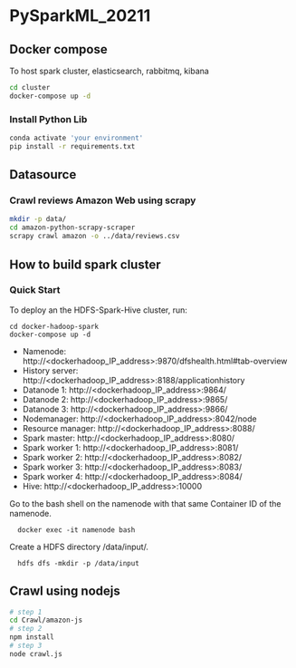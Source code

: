 # PySparkML_20211

## Docker compose

To host spark cluster, elasticsearch, rabbitmq, kibana

```bash
cd cluster
docker-compose up -d
```

### Install Python Lib

```sh
conda activate 'your environment'
pip install -r requirements.txt
```

## Datasource

### Crawl reviews Amazon Web using scrapy

```sh
mkdir -p data/
cd amazon-python-scrapy-scraper
scrapy crawl amazon -o ../data/reviews.csv
```

## How to build spark cluster

### Quick Start

To deploy an the HDFS-Spark-Hive cluster, run:

```
cd docker-hadoop-spark
docker-compose up -d
```

- Namenode: http://<dockerhadoop_IP_address>:9870/dfshealth.html#tab-overview
- History server: http://<dockerhadoop_IP_address>:8188/applicationhistory
- Datanode 1: http://<dockerhadoop_IP_address>:9864/
- Datanode 2: http://<dockerhadoop_IP_address>:9865/
- Datanode 3: http://<dockerhadoop_IP_address>:9866/
- Nodemanager: http://<dockerhadoop_IP_address>:8042/node
- Resource manager: http://<dockerhadoop_IP_address>:8088/
- Spark master: http://<dockerhadoop_IP_address>:8080/
- Spark worker 1: http://<dockerhadoop_IP_address>:8081/
- Spark worker 2: http://<dockerhadoop_IP_address>:8082/
- Spark worker 3: http://<dockerhadoop_IP_address>:8083/
- Spark worker 4: http://<dockerhadoop_IP_address>:8084/
- Hive: http://<dockerhadoop_IP_address>:10000

Go to the bash shell on the namenode with that same Container ID of the namenode.

```
  docker exec -it namenode bash
```

Create a HDFS directory /data/input/.

```
  hdfs dfs -mkdir -p /data/input
```

## Crawl using nodejs

```bash
# step 1
cd Crawl/amazon-js
# step 2
npm install
# step 3
node crawl.js
```

